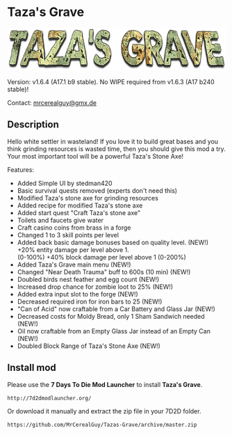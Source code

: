 # Taza's Grave

<img src="tazas-grave-logo.png" height="99px" alt="Taza's Grave logo">

Version: v1.6.4 (A17.1 b9 stable). No WIPE required from v1.6.3 (A17 b240 stable)!

Contact: mrcerealguy@gmx.de

## Description

Hello white settler in wasteland! If you love it to build great bases and you think grinding resources is wasted time, then you should give this mod a try. Your most important tool will be a powerful Taza's Stone Axe!

Features:

- Added Simple UI by stedman420
- Basic survival quests removed (experts don't need this)
- Modified Taza's stone axe for grinding resources
- Added recipe for modified Taza's stone axe
- Added start quest "Craft Taza's stone axe"
- Toilets and faucets give water
- Craft casino coins from brass in a forge
- Changed 1 to 3 skill points per level
- Added back basic damage bonuses based on quality level. (NEW!)  
  +20% entity damage per level above 1.  
  (0-100%) +40% block damage per level above 1 (0-200%)
- Added Taza's Grave main menu (NEW!)
- Changed "Near Death Trauma" buff to 600s (10 min) (NEW!)
- Doubled birds nest feather and egg count (NEW!)
- Increased drop chance for zombie loot to 25% (NEW!)
- Added extra input slot to the forge (NEW!)
- Decreased required iron for iron bars to 25 (NEW!)
- "Can of Acid" now craftable from a Car Battery and Glass Jar (NEW!)
- Decreased costs for Moldy Bread, only 1 Sham Sandwich needed (NEW!)
- Oil now craftable from an Empty Glass Jar instead of an Empty Can (NEW!)
- Doubled Block Range of Taza's Stone Axe (NEW!)

## Install mod

Please use the **7 Days To Die Mod Launcher** to install **Taza's Grave**.

```
http://7d2dmodlauncher.org/
```

Or download it manually and extract the zip file in your 7D2D folder.

```
https://github.com/MrCerealGuy/Tazas-Grave/archive/master.zip
```

